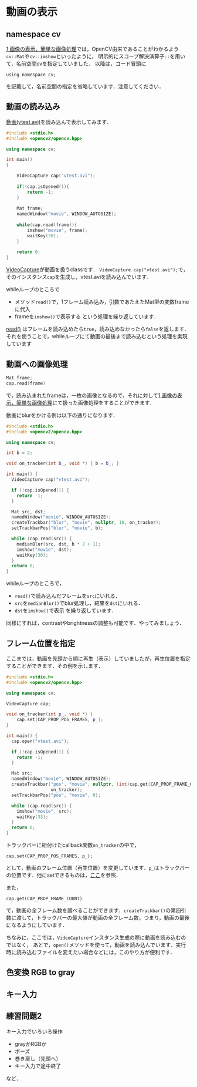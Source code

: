 # 動画の表示

## namespace cv

[1 画像の表示，簡単な画像処理](../01/first_opencv.md)では，OpenCV由来であることがわかるよう`cv::Mat`や`cv::imshow`といったように，
明示的にスコープ解決演算子`::`を用いて，名前空間cvを指定していました．
以降は，コード冒頭に

```
using namespace cv;
```
を記載して，名前空間の指定を省略しています．注意してください．


## 動画の読み込み

[動画(vtest.avi)](vtest.avi)を読み込んで表示してみます．

```cpp
#include <stdio.h>
#include <opencv2/opencv.hpp>

using namespace cv;

int main()
{

    VideoCapture cap("vtest.avi");
  
    if(!cap.isOpened()){
        return -1;
    }
    
    Mat frame;
    namedWindow("movie", WINDOW_AUTOSIZE);
    
    while(cap.read(frame)){
        imshow("movie", frame);
        waitKey(30);
    }
    
    return 0;
}
```

[VideoCapture](https://docs.opencv.org/4.5.0/d8/dfe/classcv_1_1VideoCapture.html)が動画を扱うclassです．
`VideoCapture cap("vtest.avi");`で，そのインスタンス`cap`を生成し，vtest.aviを読み込んでいます．

whileループのところで
- メソッド`read()`で，1フレーム読み込み，引数であたえたMat型の変数frameに代入
- frameを`imshow()`で表示する
という処理を繰り返しています．

[read()](https://docs.opencv.org/4.5.0/d8/dfe/classcv_1_1VideoCapture.html#a473055e77dd7faa4d26d686226b292c1)
はフレームを読み込めたら`true`，読み込めなかったら`false`を返します．
それを使うことで，whileループにて動画の最後まで読み込むという処理を実現しています


## 動画への画像処理

```cpp
Mat frame;
cap.read(frame)
```
で，読み込まれたframeは，一枚の画像となるので，それに対して[1 画像の表示，簡単な画像処理](../01/first_opencv.md)にて扱った画像処理をすることができます．

動画にblurをかける例は以下の通りになります．

```cpp
#include <stdio.h>
#include <opencv2/opencv.hpp>

using namespace cv;

int b = 2;

void on_tracker(int b_, void *) { b = b_; }

int main() {
  VideoCapture cap("vtest.avi");

  if (!cap.isOpened()) {
    return -1;
  }

  Mat src, dst;
  namedWindow("movie", WINDOW_AUTOSIZE);
  createTrackbar("blur", "movie", nullptr, 10, on_tracker);
  setTrackbarPos("blur", "movie", b);

  while (cap.read(src)) {
    medianBlur(src, dst, b * 2 + 1);
    imshow("movie", dst);
    waitKey(30);
  }
  return 0;
}
```

whileループのところで，
- `read()`で読み込んだフレームを`src`にいれる．
- `src`を`medianBlur()`でblur処理し，結果を`dst`にいれる．
- `dst`を`imshow()`で表示
を繰り返しています．

同様にすれば，contrastやbrightnessの調整も可能です．やってみましょう．


## フレーム位置を指定

ここまでは，動画を先頭から順に再生（表示）していましたが，再生位置を指定することができます．その例を示します．



```cpp
#include <stdio.h>
#include <opencv2/opencv.hpp>

using namespace cv;

VideoCapture cap;

void on_tracker(int p_, void *) {
    cap.set(CAP_PROP_POS_FRAMES, p_); 
}

int main() {
  cap.open("vtest.avi");

  if (!cap.isOpened()) {
    return -1;
  }

  Mat src;
  namedWindow("movie", WINDOW_AUTOSIZE);
  createTrackbar("pos", "movie", nullptr, (int)cap.get(CAP_PROP_FRAME_COUNT),
                 on_tracker);
  setTrackbarPos("pos", "movie", 0);

  while (cap.read(src)) {
    imshow("movie", src);
    waitKey(33);
  }
  return 0;
}
```

トラックバーに紐付けたcallback関数`on_tracker`の中で，
```
cap.set(CAP_PROP_POS_FRAMES, p_); 
```
として，動画のフレーム位置（再生位置）を変更しています．`p_`はトラックバーの位置です．他にsetできるものは，[ここ](https://docs.opencv.org/4.5.0/d8/dfe/classcv_1_1VideoCapture.html#a8c6d8c2d37505b5ca61ffd4bb54e9a7c)を参照．


また，
```
cap.get(CAP_PROP_FRAME_COUNT)
```
で，動画の全フレーム数を調べることができます．`createTrackbar()`の第四引数に渡して，トラックバーの最大値が動画の全フレーム数，つまり，動画の最後になるようにしています．


ちなみに，ここでは，`VideoCapture`インスタンス生成の際に動画を読み込むのではなく，
あとで，`open()`メソッドを使って，動画を読み込んでいます．実行時に読み込むファイルを変えたい場合などには，このやり方が便利です．



## 色変換 RGB to gray


## キー入力



## 練習問題2

キー入力でいろいろ操作
- grayかRGBか
- ポーズ
- 巻き戻し（先頭へ）
- キー入力で途中終了

など．




